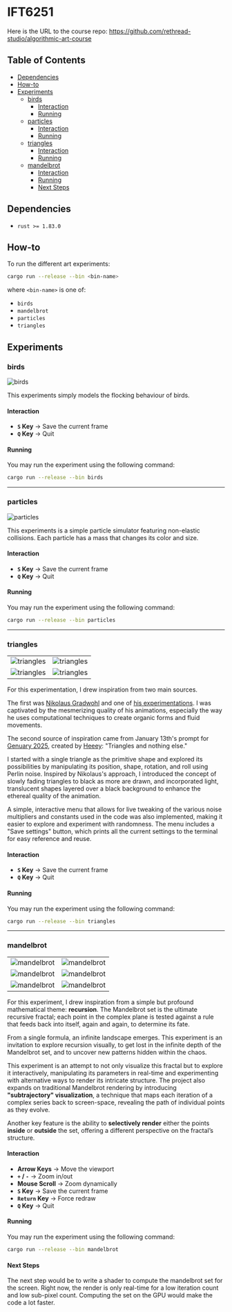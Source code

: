 # IFT6251

Here is the URL to the course repo: https://github.com/rethread-studio/algorithmic-art-course

## Table of Contents

<!-- vim-markdown-toc GFM -->

- [Dependencies](#dependencies)
- [How-to](#how-to)
- [Experiments](#experiments)
  - [birds](#birds)
    - [Interaction](#interaction)
    - [Running](#running)
  - [particles](#particles)
    - [Interaction](#interaction-1)
    - [Running](#running-1)
  - [triangles](#triangles)
    - [Interaction](#interaction-2)
    - [Running](#running-2)
  - [mandelbrot](#mandelbrot)
    - [Interaction](#interaction-3)
    - [Running](#running-3)
    - [Next Steps](#next-steps)

<!-- vim-markdown-toc -->

## Dependencies

- `rust >= 1.83.0`

## How-to

To run the different art experiments:

```bash
cargo run --release --bin <bin-name>
```

where `<bin-name>` is one of:

- `birds`
- `mandelbrot`
- `particles`
- `triangles`

## Experiments

### birds

![birds](./assets/birds.png)

This experiments simply models the flocking behaviour of birds.

#### Interaction

- **`S` Key** → Save the current frame
- **`Q` Key** → Quit

#### Running

You may run the experiment using the following command:

```bash
cargo run --release --bin birds
```

---

### particles

![particles](./assets/particles.png)

This experiments is a simple particle simulator featuring non-elastic collisions.
Each particle has a mass that changes its color and size.

#### Interaction

- **`S` Key** → Save the current frame
- **`Q` Key** → Quit

#### Running

You may run the experiment using the following command:

```bash
cargo run --release --bin particles
```

---

### triangles

|                                        |                                        |
| :------------------------------------: | :------------------------------------: |
| ![triangles](./assets/triangles_1.png) | ![triangles](./assets/triangles_2.png) |
| ![triangles](./assets/triangles_3.png) | ![triangles](./assets/triangles_4.png) |

For this experimentation, I drew inspiration from two main sources.

The first was [Nikolaus Gradwohl](https://www.local-guru.net/) and one of [his experimentations](https://vimeo.com/492731121). I was captivated by the mesmerizing quality of his animations, especially the way he uses computational techniques to create organic forms and fluid movements.

The second source of inspiration came from January 13th's prompt for [Genuary 2025](https://genuary.art/), created by [Heeey](https://heeey.art): "Triangles and nothing else."

I started with a single triangle as the primitive shape and explored its possibilities by manipulating its position, shape, rotation, and roll using Perlin noise. Inspired by Nikolaus's approach, I introduced the concept of slowly fading triangles to black as more are drawn, and incorporated light, translucent shapes layered over a black background to enhance the ethereal quality of the animation.

A simple, interactive menu that allows for live tweaking of the various noise multipliers and constants used in the code was also implemented, making it easier to explore and experiment with randomness. The menu includes a "Save settings" button, which prints all the current settings to the terminal for easy reference and reuse.

#### Interaction

- **`S` Key** → Save the current frame
- **`Q` Key** → Quit

#### Running

You may run the experiment using the following command:

```bash
cargo run --release --bin triangles
```

---

### mandelbrot

|                                                      |                                                      |
| :--------------------------------------------------: | :--------------------------------------------------: |
| ![mandelbrot](./assets/mandelbrot_1738696563411.png) | ![mandelbrot](./assets/mandelbrot_1738698590929.png) |
| ![mandelbrot](./assets/mandelbrot_1738876587104.png) | ![mandelbrot](./assets/mandelbrot_1738663114579.png) |
| ![mandelbrot](./assets/mandelbrot_1738699421314.png) | ![mandelbrot](./assets/mandelbrot_1738707742548.png) |

For this experiment, I drew inspiration from a simple but profound mathematical theme: **recursion**. The Mandelbrot set is the ultimate recursive fractal; each point in the complex plane is tested against a rule that feeds back into itself, again and again, to determine its fate.

From a single formula, an infinite landscape emerges. This experiment is an invitation to explore recursion visually, to get lost in the infinite depth of the Mandelbrot set, and to uncover new patterns hidden within the chaos.

This experiment is an attempt to not only visualize this fractal but to explore it interactively, manipulating its parameters in real-time and experimenting with alternative ways to render its intricate structure. The project also expands on traditional Mandelbrot rendering by introducing **"subtrajectory" visualization**, a technique that maps each iteration of a complex series back to screen-space, revealing the path of individual points as they evolve.

Another key feature is the ability to **selectively render** either the points **inside** or **outside** the set, offering a different perspective on the fractal’s structure.

#### Interaction

- **Arrow Keys** → Move the viewport
- **`+` / `-`** → Zoom in/out
- **Mouse Scroll** → Zoom dynamically
- **`S` Key** → Save the current frame
- **`Return` Key** → Force redraw
- **`Q` Key** → Quit

#### Running

You may run the experiment using the following command:

```bash
cargo run --release --bin mandelbrot
```

#### Next Steps

The next step would be to write a shader to compute the mandelbrot set for the screen. Right now, the render is only real-time for a low iteration count and low sub-pixel count. Computing the set on the GPU would make the code a lot faster.

<!-- ## Resources -->
<!---->
<!-- - GitHub -->
<!--   - https://github.com/stars/etiennecollin/lists/ift6251 -->
<!-- - Videos -->
<!--   - [A collection of WASM demos](https://cliffle.com/p/web-demos/) -->
<!--   - [A WASM tutorial](https://www.youtube.com/watch?v=K63uBfs1K7Y) -->

